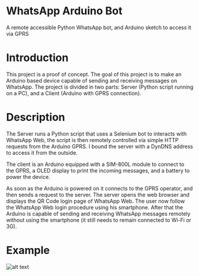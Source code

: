 # WhatsApp Arduino Bot
A remote accessible Python WhatsApp bot, and Arduino sketch to access it via GPRS

# Introduction
This project is a proof of concept.
The goal of this project is to make an Arduino based device capable of sending and receiving messages on WhatsApp.
The project is divided in two parts: Server (Python script running on a PC), and a Client (Arduino with GPRS connection).

# Description
The Server runs a Python script that uses a Selenium bot to interacts with WhatsApp Web, the script is then remotely controlled via simple HTTP requests from the Arduino GPRS.
I bound the server with a DynDNS address to access it from the outside.

The client is an Arduino equipped with a SIM-800L module to connect to the GPRS, a OLED display to print the incoming messages, and a battery to power the device.

As soon as the Arduino is powered on it connects to the GPRS operator, and then sends a request to the server. The server opens the web browser and displays the QR Code login page of WhatsApp Web.
The user now follow the WhatsApp Web login procedure using his smartphone. After that the Arduino is capable of sending and receiving WhatsApp messages remotely without using the smartphone (it still needs to remain connected to Wi-Fi or 3G).

# Example

![alt text](https://raw.githubusercontent.com/pappani/WhatsApp_Arduino_Bot/master/oled_out.jpg)
